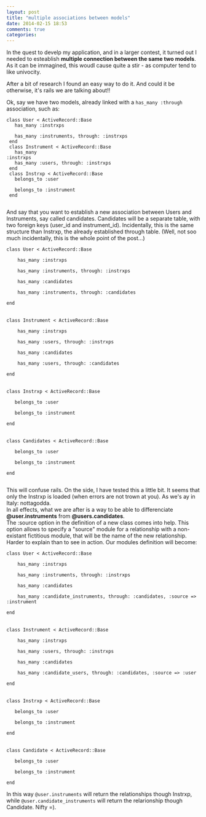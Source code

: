 ```yaml
---
layout: post
title: "multiple associations between models"
date: 2014-02-15 18:53
comments: true
categories: 
---
```

<p>In the quest to develp my application, and in a larger contest, it turned out I needed to esteablish <strong>multiple connection between the same two models</strong>. As it can be immagined, this woudl cause quite a stir - as computer tend to like univocity.</p>
<p>After a bit of research I found an easy way to do it. And could it be otherwise, it's rails we are talking about!!</p>
<p>Ok, say we have two models, already linked with a <code>has_many :through</code> association, such as:</p>

<code>class User < ActiveRecord::Base <br>
  &nbsp; has_many :instrxps <br>
  &nbsp; has_many :instruments, through: :instrxps <br>
end
</code>
<br><code>
class Instrument < ActiveRecord::Base <br>
  &nbsp; has_many :instrxps <br>
  &nbsp; has_many :users, through: :instrxps <br>
end
</code>
<br><code>
class Instrxp < ActiveRecord::Base <br>
 &nbsp; belongs_to :user <br>
 &nbsp; belongs_to :instrument <br>
end <br>
</code>

<p>And say that you want to establish a new association between Users and Instruments, say called candidates. Candidates will be a separate table, with two foreign keys (user_id and instrument_id). Incidentally, this is the same structure than Instrxp, the already established through table. (Well, not soo much incidentally, this is the whole point of the post…) </p>
<code>class User < ActiveRecord::Base <br>
  &nbsp; has_many :instrxps <br>
  &nbsp; has_many :instruments, through: :instrxps <br>
  &nbsp; has_many :candidates<br>
  &nbsp; has_many :instruments, through: :candidates <br>
end
</code>
<br>
<code>
class Instrument < ActiveRecord::Base <br>
  &nbsp; has_many :instrxps <br>
  &nbsp; has_many :users, through: :instrxps <br>  
  &nbsp; has_many :candidates <br>
  &nbsp; has_many :users, through: :candidates <br>
end
</code>
<br><code>
class Instrxp < ActiveRecord::Base <br>
 &nbsp; belongs_to :user <br>
 &nbsp; belongs_to :instrument <br>
end
</code>
<br><code>
class Candidates < ActiveRecord::Base <br>
 &nbsp; belongs_to :user <br>
 &nbsp; belongs_to :instrument <br>
end <br>
</code>
<p> This will confuse rails. On the side, I have tested this a little bit. It seems that only the Instrxp is loaded (when errors are not trown at you). As we's ay in Italy: nottagodda. <br>In all effects, what we are after is a way to be able to differenciate <strong>@user.instruments</strong> from <strong>@users.candidates</strong>. <br>The :source option in the definition of a new class comes into help. This option allows to specify a "source" module for a relationship with a non-existant fictitious  module, that will be the name of the new relationship. Harder to explain than to see in action. Our modules definition will become:</p>
<code>class User < ActiveRecord::Base <br>
  &nbsp; has_many :instrxps <br>
  &nbsp; has_many :instruments, through: :instrxps <br>
  &nbsp; has_many :candidates<br>
  &nbsp; has_many :candidate_instruments, through: :candidates, :source => :instrument <br>
end
</code>
<br>
<code>
class Instrument < ActiveRecord::Base <br>
  &nbsp; has_many :instrxps <br>
  &nbsp; has_many :users, through: :instrxps <br>
  &nbsp; has_many :candidates <br>
  &nbsp; has_many :candidate_users, through: :candidates, :source => :user<br>
end
</code>
<br>
<code>
class Instrxp < ActiveRecord::Base <br>
 &nbsp; belongs_to :user <br>
 &nbsp; belongs_to :instrument <br>
end
</code>
<br>
<code>
class Candidate < ActiveRecord::Base <br>
 &nbsp; belongs_to :user <br>
 &nbsp; belongs_to :instrument <br>
end
</code>

<p>In this way <code>@user.instruments</code> will return the relationships though Instrxp, while <code>@user.candidate_instruments</code> will return the relarionship though Candidate. Nifty =).</p>